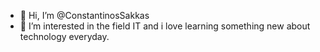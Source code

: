 - 👋 Hi, I’m @ConstantinosSakkas
- 👀 I’m interested in the field IT  and i love learning something new about technology everyday.
